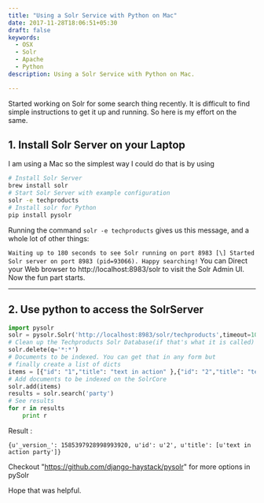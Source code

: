```yaml
---
title: "Using a Solr Service with Python on Mac"
date: 2017-11-28T18:06:51+05:30
draft: false
keywords:
  - OSX
  - Solr
  - Apache
  - Python
description: Using a Solr Service with Python on Mac.

---
```


Started working on Solr for some search thing recently. It is difficult to find simple instructions to get it up and running. So here is my effort on the same.

## 1. Install Solr Server on your Laptop

I am using a Mac so the simplest way I could do that is by using

```bash
# Install Solr Server
brew install solr
# Start Solr Server with example configuration
solr -e techproducts
# Install solr for Python
pip install pysolr
```

Running the command `solr -e techproducts` gives us this message, and a whole lot of other things:

`
Waiting up to 180 seconds to see Solr running on port 8983 [\]
Started Solr server on port 8983 (pid=93066). Happy searching!
`
You can Direct your Web browser to http://localhost:8983/solr to visit the Solr Admin UI.
Now the fun part starts.

* * *

## 2. Use python to access the SolrServer

```python
import pysolr
solr = pysolr.Solr('http://localhost:8983/solr/techproducts',timeout=10)
# Clean up the Techproducts Solr Database(if that's what it is called)
solr.delete(q='*:*')
# Documents to be indexed. You can get that in any form but
# finally create a list of dicts
items = [{"id": "1","title": "text in action" },{"id": "2","title": "text in action party" }]
# Add documents to be indexed on the SolrCore
solr.add(items)
results = solr.search('party')
# See results
for r in results
    print r
```

Result :

`{u'_version_': 1585397928998993920, u'id': u'2', u'title': [u'text in action party']}`

Checkout "https://github.com/django-haystack/pysolr" for more options in pySolr

Hope that was helpful.
